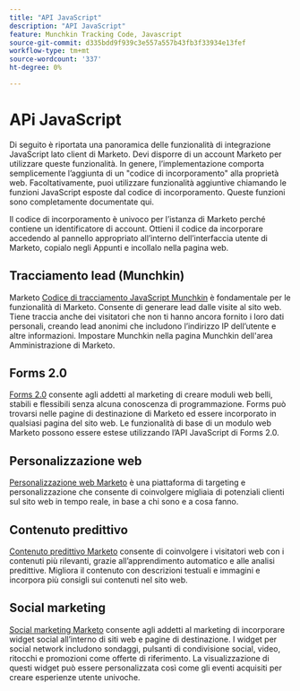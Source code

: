 ```yaml
---
title: "API JavaScript"
description: "API JavaScript"
feature: Munchkin Tracking Code, Javascript
source-git-commit: d335bdd9f939c3e557a557b43fb3f33934e13fef
workflow-type: tm+mt
source-wordcount: '337'
ht-degree: 0%

---
```



# APi JavaScript

Di seguito è riportata una panoramica delle funzionalità di integrazione JavaScript lato client di Marketo. Devi disporre di un account Marketo per utilizzare queste funzionalità. In genere, l’implementazione comporta semplicemente l’aggiunta di un &quot;codice di incorporamento&quot; alla proprietà web. Facoltativamente, puoi utilizzare funzionalità aggiuntive chiamando le funzioni JavaScript esposte dal codice di incorporamento. Queste funzioni sono completamente documentate qui.

Il codice di incorporamento è univoco per l’istanza di Marketo perché contiene un identificatore di account. Ottieni il codice da incorporare accedendo al pannello appropriato all’interno dell’interfaccia utente di Marketo, copialo negli Appunti e incollalo nella pagina web.

## Tracciamento lead (Munchkin)

Marketo [Codice di tracciamento JavaScript Munchkin](lead-tracking.md) è fondamentale per le funzionalità di Marketo. Consente di generare lead dalle visite al sito web. Tiene traccia anche dei visitatori che non ti hanno ancora fornito i loro dati personali, creando lead anonimi che includono l’indirizzo IP dell’utente e altre informazioni. Impostare Munchkin nella pagina Munchkin dell&#39;area Amministrazione di Marketo.

## Forms 2.0

[Forms 2.0](forms-api-reference.md) consente agli addetti al marketing di creare moduli web belli, stabili e flessibili senza alcuna conoscenza di programmazione. Forms può trovarsi nelle pagine di destinazione di Marketo ed essere incorporato in qualsiasi pagina del sito web. Le funzionalità di base di un modulo web Marketo possono essere estese utilizzando l’API JavaScript di Forms 2.0.

## Personalizzazione web

[Personalizzazione web Marketo](web-personalization.md) è una piattaforma di targeting e personalizzazione che consente di coinvolgere migliaia di potenziali clienti sul sito web in tempo reale, in base a chi sono e a cosa fanno.

## Contenuto predittivo

[Contenuto predittivo Marketo](predictive-content.md) consente di coinvolgere i visitatori web con i contenuti più rilevanti, grazie all’apprendimento automatico e alle analisi predittive. Migliora il contenuto con descrizioni testuali e immagini e incorpora più consigli sui contenuti nel sito web.

## Social marketing

[Social marketing Marketo](social.md) consente agli addetti al marketing di incorporare widget social all’interno di siti web e pagine di destinazione. I widget per social network includono sondaggi, pulsanti di condivisione social, video, ritocchi e promozioni come offerte di riferimento. La visualizzazione di questi widget può essere personalizzata così come gli eventi acquisiti per creare esperienze utente univoche.
